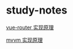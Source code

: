 # study-notes

[vue-router 实现原理](https://github.com/sunny586/study-notes/blob/master/vue/vue-router.md)

[mvvm 实现原理](https://github.com/sunny586/study-notes/blob/master/vue/mvvm.md)
